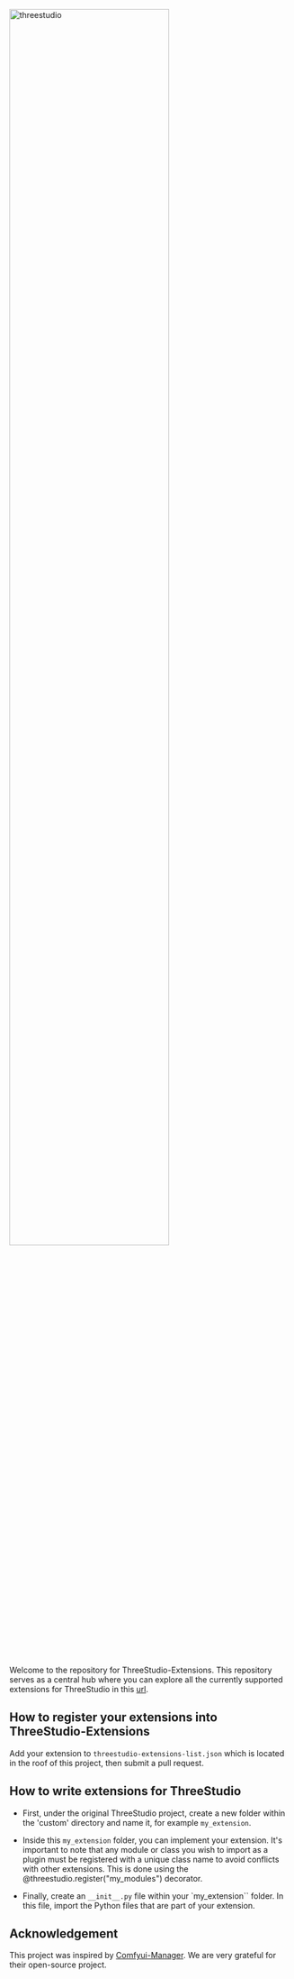 <p align="left">
<img alt="threestudio" src="https://github.com/threestudio-project/threestudio-extensions/assets/24589363/ae3a22e3-2ee0-4ffe-85c6-dbe50e64f5b0" width="75%">
</p>

Welcome to the repository for ThreeStudio-Extensions. This repository serves as a central hub where you can explore all the currently supported extensions for ThreeStudio in this [url](https://threestudio-project.github.io/threestudio-extensions/).

## How to register your extensions into ThreeStudio-Extensions

Add your extension to `threestudio-extensions-list.json` which is located in the roof of this project, then submit a pull request.

## How to write extensions for ThreeStudio

- First, under the original ThreeStudio project, create a new folder within the 'custom' directory and name it, for example `my_extension`.

- Inside this `my_extension` folder, you can implement your extension. It's important to note that any module or class you wish to import as a plugin must be registered with a unique class name to avoid conflicts with other extensions. This is done using the @threestudio.register("my_modules") decorator.

- Finally, create an `__init__.py` file within your `my_extension`` folder. In this file, import the Python files that are part of your extension.

## Acknowledgement

This project was inspired by [Comfyui-Manager](https://github.com/ltdrdata/ComfyUI-Manager). We are very grateful for their open-source project. 

